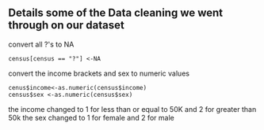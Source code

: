 ## Details some of the Data cleaning we went through on our dataset

convert all ?'s to NA

```
census[census == "?"] <-NA

```

convert the income brackets and sex to numeric values

```
cenus$income<-as.numeric(census$income)
census$sex <-as.numeric(census$sex)

```
the income changed to 1 for less than or equal to 50K and 2 for greater than 50k
the sex changed to 1 for female and 2 for male

